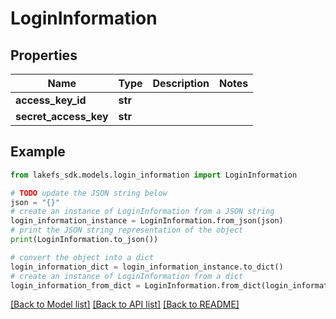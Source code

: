 # LoginInformation


## Properties

Name | Type | Description | Notes
------------ | ------------- | ------------- | -------------
**access_key_id** | **str** |  | 
**secret_access_key** | **str** |  | 

## Example

```python
from lakefs_sdk.models.login_information import LoginInformation

# TODO update the JSON string below
json = "{}"
# create an instance of LoginInformation from a JSON string
login_information_instance = LoginInformation.from_json(json)
# print the JSON string representation of the object
print(LoginInformation.to_json())

# convert the object into a dict
login_information_dict = login_information_instance.to_dict()
# create an instance of LoginInformation from a dict
login_information_from_dict = LoginInformation.from_dict(login_information_dict)
```
[[Back to Model list]](../README.md#documentation-for-models) [[Back to API list]](../README.md#documentation-for-api-endpoints) [[Back to README]](../README.md)


